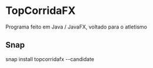 # TopCorridaFX
Programa feito em Java / JavaFX, voltado para o atletismo

## Snap
snap install topcorridafx --candidate

